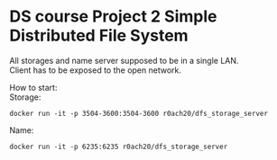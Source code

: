 <h1>DS course  
Project 2  
Simple Distributed File System</h1>  

All storages and name server supposed to be in a single LAN.  
Client has to be exposed to the open network.  


How to start:  
Storage:  
```
docker run -it -p 3504-3600:3504-3600 r0ach20/dfs_storage_server
```
Name:  
```
docker run -it -p 6235:6235 r0ach20/dfs_storage_server
```
